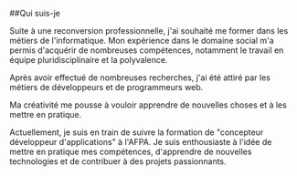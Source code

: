 ##Qui suis-je

Suite à une reconversion professionnelle, j'ai souhaité me former dans les métiers de l'informatique. Mon expérience dans le domaine social m'a permis d'acquérir de nombreuses compétences, notamment le travail en équipe pluridisciplinaire et la polyvalence.

Après avoir effectué de nombreuses recherches, j'ai été attiré par les métiers de développeurs et de programmeurs web. 

Ma créativité me pousse à vouloir apprendre de nouvelles choses et à les mettre en pratique.

Actuellement, je suis en train de suivre la formation de "concepteur développeur d'applications" à l'AFPA. 
Je suis enthousiaste à l'idée de mettre en pratique mes compétences, d'apprendre de nouvelles technologies et de contribuer à des projets passionnants.
